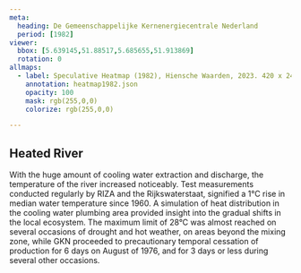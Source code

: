 ```yaml
---
meta:
  heading: De Gemeenschappelijke Kernenergiecentrale Nederland
  period: [1982]
viewer:
  bbox: [5.639145,51.88517,5.685655,51.913869]
  rotation: 0
allmaps:
  - label: Speculative Heatmap (1982), Hiensche Waarden, 2023. 420 x 240 mm, scale 1:10,000. The Berlage.
    annotation: heatmap1982.json
    opacity: 100
    mask: rgb(255,0,0)
    colorize: rgb(255,0,0)

---
```


## Heated River

With the huge amount of cooling water extraction and discharge, the temperature of the river increased noticeably. Test measurements conducted regularly by RIZA and the Rijkswaterstaat, signified a 1°C rise in median water temperature since 1960. A simulation of heat distribution in the cooling water plumbing area provided insight into the gradual shifts in the local ecosystem. The maximum limit of 28°C was almost reached on several occasions of drought and hot weather, on areas beyond the mixing zone, while GKN proceeded to precautionary temporal cessation of production for 6 days on August of 1976, and for 3 days or less during several other occasions.
